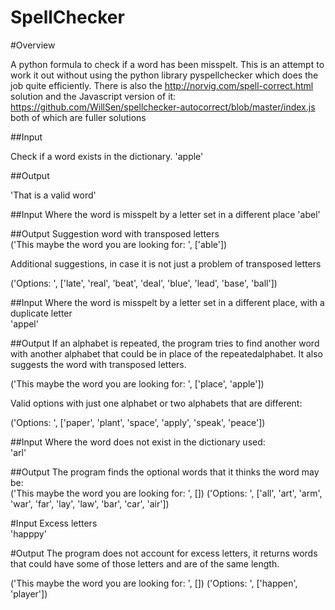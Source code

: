 # SpellChecker


#Overview

A python formula to check if a word has been misspelt. This is an attempt
to work it out without using the python library pyspellchecker which does
the job quite efficiently. There is also the http://norvig.com/spell-correct.html 
solution and the Javascript version of it:
https://github.com/WillSen/spellchecker-autocorrect/blob/master/index.js
both of which are fuller solutions

##Input

Check if a word exists in the dictionary. 
'apple'

##Output

'That is a valid word'

##Input
Where the word is misspelt by a letter set in a different place
'abel'

##Output
Suggestion word with transposed letters<br>
('This maybe the word you are looking for: ', ['able'])

Additional suggestions, in case it is not just a problem of transposed letters<br>


('Options: ', ['late', 'real', 'beat', 'deal', 'blue', 'lead', 'base', 'ball'])<br>

##Input
Where the word is misspelt by a letter set in a different place, with a duplicate letter<br>
'appel'

##Output
If an alphabet is repeated, the program  tries to find another word with another alphabet
that could be in place of the repeatedalphabet. It also suggests the word with transposed letters.<br>

('This maybe the word you are looking for: ', ['place', 'apple'])

Valid options with just one alphabet or two alphabets that are different:<br>


('Options: ', ['paper', 'plant', 'space', 'apply', 'speak', 'peace'])

##Input
Where the word does not exist in the dictionary used:<br>
'arl'

##Output
The program finds the optional words that it thinks the word may be:<br>
('This maybe the word you are looking for: ', [])
('Options: ', ['all', 'art', 'arm', 'war', 'far', 'lay', 'law', 'bar', 'car', 'air'])


#Input
Excess letters<br>
'happpy'

#Output
The program does not account for excess letters, it returns words that could have some of those 
letters and are of the same length.<br>

('This maybe the word you are looking for: ', [])
('Options: ', ['happen', 'player'])
